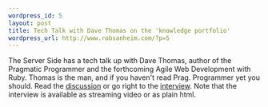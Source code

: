 ```yaml
--- 
wordpress_id: 5
layout: post
title: Tech Talk with Dave Thomas on the 'knowledge portfolio'
wordpress_url: http://www.robsanheim.com/?p=5
---
```

The Server Side has a tech talk up with Dave Thomas, author of the Pragmatic Programmer and the forthcoming Agile Web Development with Ruby.  Thomas is the man, and if you haven't read Prag. Programmer yet you should.  Read the <a href="http://www.theserverside.com/news/thread.tss?thread_id=35157">discussion</a> or go right to the <a href="http://www.theserverside.com/talks/videos/DaveThomas/interview.tss?bandwidth=dsl">interview</a>.  Note that the interview is available as streaming video or as plain html.  
